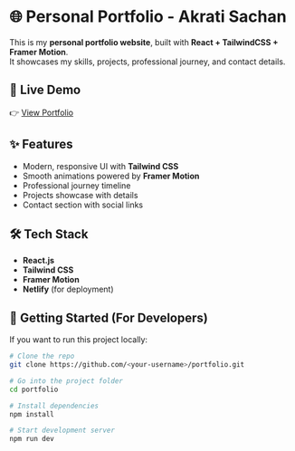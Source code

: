 # 🌐 Personal Portfolio - Akrati Sachan

This is my **personal portfolio website**, built with **React + TailwindCSS + Framer Motion**.  
It showcases my skills, projects, professional journey, and contact details.

## 🔗 Live Demo
👉 [View Portfolio](https://akratiportfolio.netlify.app/)

## ✨ Features
- Modern, responsive UI with **Tailwind CSS**
- Smooth animations powered by **Framer Motion**
- Professional journey timeline
- Projects showcase with details
- Contact section with social links

## 🛠️ Tech Stack
- **React.js**
- **Tailwind CSS**
- **Framer Motion**
- **Netlify** (for deployment)

## 🚀 Getting Started (For Developers)
If you want to run this project locally:

```bash
# Clone the repo
git clone https://github.com/<your-username>/portfolio.git

# Go into the project folder
cd portfolio

# Install dependencies
npm install

# Start development server
npm run dev
